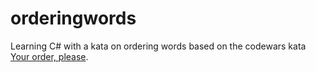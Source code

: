 # orderingwords

Learning C# with a kata on ordering words based on the codewars kata [Your order, please](https://www.codewars.com/kata/55c45be3b2079eccff00010f/train/csharp).
